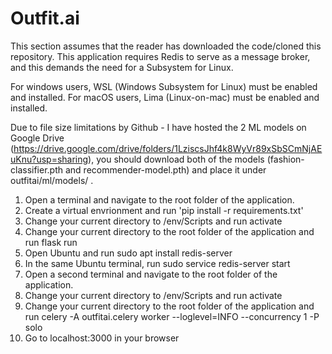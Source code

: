 # Outfit.ai
This section assumes that the reader has downloaded the code/cloned this repository. This application requires Redis to serve as a message broker, and this demands the need for a Subsystem for Linux.

For windows users, WSL (Windows Subsystem for Linux) must be enabled and installed.
For macOS users, Lima (Linux-on-mac) must be enabled and installed.

Due to file size limitations by Github - I have hosted the 2 ML models on Google Drive (https://drive.google.com/drive/folders/1LziscsJhf4k8WyVr89xSbSCmNjAEuKnu?usp=sharing), you should download both of the models (fashion-classifier.pth and recommender-model.pth) and place it under outfitai/ml/models/ . 
  
1.	Open a terminal and navigate to the root folder of the application.
2.  Create a virtual envrionment and run 'pip install -r requirements.txt' 
3.	Change your current directory to /env/Scripts and run activate
4.	Change your current directory to the root folder of the application and run flask run
5.	Open Ubuntu and run sudo apt install redis-server
6.	In the same Ubuntu terminal, run sudo service redis-server start
7.	Open a second terminal and navigate to the root folder of the application.
8.	Change your current directory to /env/Scripts and run activate
9.	Change your current directory to the root folder of the application and run celery -A outfitai.celery worker --loglevel=INFO --concurrency 1 -P solo
10.	Go to localhost:3000 in your browser
